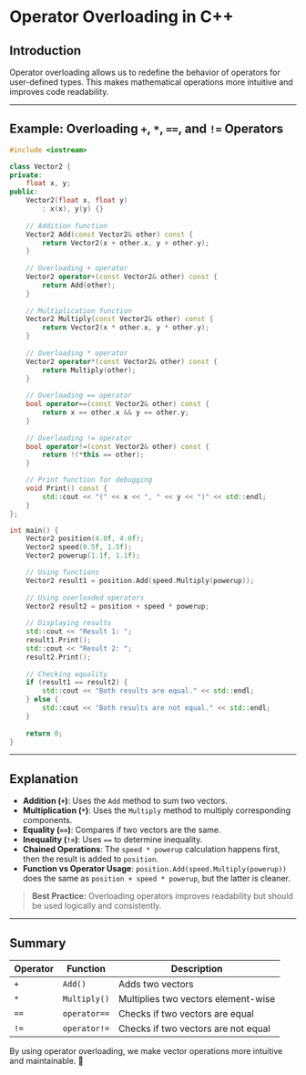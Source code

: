 # Operator Overloading in C++

## Introduction
Operator overloading allows us to redefine the behavior of operators for user-defined types. This makes mathematical operations more intuitive and improves code readability.

---

## Example: Overloading `+`, `*`, `==`, and `!=` Operators
```cpp
#include <iostream>

class Vector2 {
private:
    float x, y;
public: 
    Vector2(float x, float y)
        : x(x), y(y) {}
    
    // Addition function
    Vector2 Add(const Vector2& other) const {
        return Vector2(x + other.x, y + other.y);
    }
    
    // Overloading + operator
    Vector2 operator+(const Vector2& other) const {
        return Add(other);
    }
    
    // Multiplication function
    Vector2 Multiply(const Vector2& other) const {
        return Vector2(x * other.x, y * other.y);
    }
    
    // Overloading * operator
    Vector2 operator*(const Vector2& other) const {
        return Multiply(other);
    }
    
    // Overloading == operator
    bool operator==(const Vector2& other) const {
        return x == other.x && y == other.y;
    }
    
    // Overloading != operator
    bool operator!=(const Vector2& other) const {
        return !(*this == other);
    }

    // Print function for debugging
    void Print() const {
        std::cout << "(" << x << ", " << y << ")" << std::endl;
    }
};

int main() {
    Vector2 position(4.0f, 4.0f);
    Vector2 speed(0.5f, 1.5f);
    Vector2 powerup(1.1f, 1.1f);

    // Using functions
    Vector2 result1 = position.Add(speed.Multiply(powerup));
    
    // Using overloaded operators
    Vector2 result2 = position + speed * powerup;
    
    // Displaying results
    std::cout << "Result 1: ";
    result1.Print();
    std::cout << "Result 2: ";
    result2.Print();
    
    // Checking equality
    if (result1 == result2) {
        std::cout << "Both results are equal." << std::endl;
    } else {
        std::cout << "Both results are not equal." << std::endl;
    }
    
    return 0;
}
```

---

## Explanation
- **Addition (`+`)**: Uses the `Add` method to sum two vectors.
- **Multiplication (`*`)**: Uses the `Multiply` method to multiply corresponding components.
- **Equality (`==`)**: Compares if two vectors are the same.
- **Inequality (`!=`)**: Uses `==` to determine inequality.
- **Chained Operations**: The `speed * powerup` calculation happens first, then the result is added to `position`.
- **Function vs Operator Usage**: `position.Add(speed.Multiply(powerup))` does the same as `position + speed * powerup`, but the latter is cleaner.

> **Best Practice:** Overloading operators improves readability but should be used logically and consistently.

---

## Summary
| Operator | Function | Description |
|----------|---------|-------------|
| `+` | `Add()` | Adds two vectors |
| `*` | `Multiply()` | Multiplies two vectors element-wise |
| `==` | `operator==` | Checks if two vectors are equal |
| `!=` | `operator!=` | Checks if two vectors are not equal |

By using operator overloading, we make vector operations more intuitive and maintainable. 🚀

